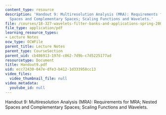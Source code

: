 ```yaml
---
content_type: resource
description: 'Handout 9: Multiresolution Analysis (MRA): Requirements for MRA; Nested
  Spaces and Complementary Spaces; Scaling Functions and Wavelets.'
file: /courses/18-327-wavelets-filter-banks-and-applications-spring-2003/ecc72430047edfe3b4121d333958cc13_Handout9.pdf
file_type: application/pdf
learning_resource_types:
- Lecture Notes
ocw_type: OCWFile
parent_title: Lecture Notes
parent_type: CourseSection
parent_uid: cb486913-197d-c062-7d9b-c7d5225177ad
resourcetype: Document
title: Handout9.pdf
uid: ecc72430-047e-dfe3-b412-1d333958cc13
video_files:
  video_thumbnail_file: null
video_metadata:
  youtube_id: null
---
```

Handout 9: Multiresolution Analysis (MRA): Requirements for MRA; Nested Spaces and Complementary Spaces; Scaling Functions and Wavelets.

